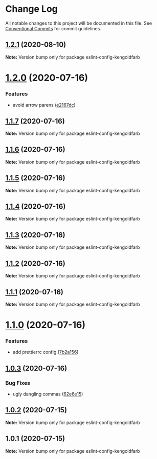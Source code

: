 # Change Log

All notable changes to this project will be documented in this file.
See [Conventional Commits](https://conventionalcommits.org) for commit guidelines.

## [1.2.1](https://github.com/kengoldfarb/lint/compare/v1.2.0...v1.2.1) (2020-08-10)

**Note:** Version bump only for package eslint-config-kengoldfarb





# [1.2.0](https://github.com/kengoldfarb/lint/compare/v1.1.7...v1.2.0) (2020-07-16)


### Features

* avoid arrow parens ([e2167dc](https://github.com/kengoldfarb/lint/commit/e2167dc))





## [1.1.7](https://github.com/kengoldfarb/lint/compare/v1.1.6...v1.1.7) (2020-07-16)

**Note:** Version bump only for package eslint-config-kengoldfarb





## [1.1.6](https://github.com/kengoldfarb/lint/compare/v1.1.5...v1.1.6) (2020-07-16)

**Note:** Version bump only for package eslint-config-kengoldfarb





## [1.1.5](https://github.com/kengoldfarb/lint/compare/v1.1.4...v1.1.5) (2020-07-16)

**Note:** Version bump only for package eslint-config-kengoldfarb





## [1.1.4](https://github.com/kengoldfarb/lint/compare/v1.1.3...v1.1.4) (2020-07-16)

**Note:** Version bump only for package eslint-config-kengoldfarb





## [1.1.3](https://github.com/kengoldfarb/lint/compare/v1.1.2...v1.1.3) (2020-07-16)

**Note:** Version bump only for package eslint-config-kengoldfarb





## [1.1.2](https://github.com/kengoldfarb/lint/compare/v1.1.1...v1.1.2) (2020-07-16)

**Note:** Version bump only for package eslint-config-kengoldfarb





## [1.1.1](https://github.com/kengoldfarb/lint/compare/v1.1.0...v1.1.1) (2020-07-16)

**Note:** Version bump only for package eslint-config-kengoldfarb





# [1.1.0](https://github.com/kengoldfarb/lint/compare/v1.0.3...v1.1.0) (2020-07-16)


### Features

* add prettierrc config ([7b2a156](https://github.com/kengoldfarb/lint/commit/7b2a156))





## [1.0.3](https://github.com/kengoldfarb/lint/compare/v1.0.2...v1.0.3) (2020-07-16)


### Bug Fixes

* ugly dangling commas ([62e6e15](https://github.com/kengoldfarb/lint/commit/62e6e15))





## [1.0.2](https://github.com/kengoldfarb/lint/compare/v1.0.1...v1.0.2) (2020-07-15)

**Note:** Version bump only for package eslint-config-kengoldfarb





## 1.0.1 (2020-07-15)

**Note:** Version bump only for package eslint-config-kengoldfarb
